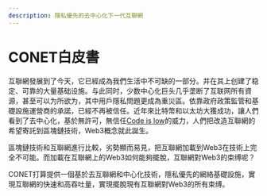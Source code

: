 ```yaml
---
description: 隱私優先的去中心化下一代互聯網
---
```


# CONET白皮書

互聯網發展到了今天，它已經成為我們生活中不可缺的一部分。并在其上创建了稳定、可靠的大量基础设施。与此同时，少数中心化巨头几乎垄断了互联网所有資源，甚至可以为所欲为，其中用戶隱私問題更成為重災區。依靠政府政策監管和基礎設施運營商的承諾，已經不再被信任。近年來比特幣和以太坊大獲成功，讓人們看到了去中心化，基於無許可，無信任[Code is low](https://www.forbes.com/sites/forbesbusinesscouncil/2022/05/17/code-is-law-during-the-age-of-blockchain/?sh=d2e41982adbb)的威力，人們把改造互聯網的希望寄託到區塊鏈技術，Web3概念就此誕生。

區塊鏈技術和互聯網進行比較，劣勢顯而易見，把互聯網加載到Web3在技術上完全不可能。而加載在互聯網上的Web3如何能夠擺脫，互聯網對Web3的束缚呢？

CONET打算提供一個基於去互聯網和中心化技術，隱私優先的網絡基礎設施，實現互聯網的快速和高吞吐量，實現擺脫現有互聯網對Web3的所有束缚。
